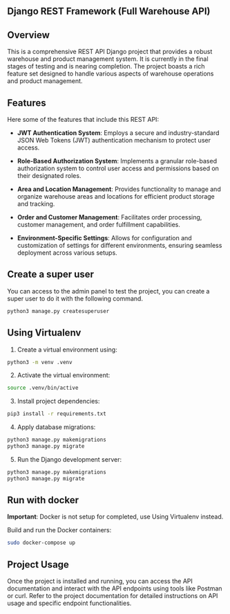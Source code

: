 ## Django REST Framework (Full Warehouse API)

## Overview

This is a comprehensive REST API Django project that provides a robust warehouse and product management system. It is currently in the final stages of testing and is nearing completion. The project boasts a rich feature set designed to handle various aspects of warehouse operations and product management.

## Features

Here some of the features that include this REST API:

- **JWT Authentication System**: Employs a secure and industry-standard JSON Web Tokens (JWT) authentication mechanism to protect user access.

- **Role-Based Authorization System**: Implements a granular role-based authorization system to control user access and permissions based on their designated roles.

- **Area and Location Management**: Provides functionality to manage and organize warehouse areas and locations for efficient product storage and tracking.

- **Order and Customer Management**: Facilitates order processing, customer management, and order fulfillment capabilities.

- **Environment-Specific Settings**: Allows for configuration and customization of settings for different environments, ensuring seamless deployment across various setups.

## Create a super user

You can access to the admin panel to test the project, you can create a super user to do it with the following command.

```bash
python3 manage.py createsuperuser
```

## Using Virtualenv

1. Create a virtual environment using:

```bash
python3 -m venv .venv
```

2. Activate the virtual environment:

```bash
source .venv/bin/active
```

3. Install project dependencies:

```bash
pip3 install -r requirements.txt
```

4. Apply database migrations:

```bash
python3 manage.py makemigrations
python3 manage.py migrate
```

5. Run the Django development server:

```bash
python3 manage.py makemigrations
python3 manage.py migrate
```

## Run with docker

**Important**: Docker is not setup for completed, use Using Virtualenv instead.

Build and run the Docker containers:

```bash
sudo docker-compose up
```

## Project Usage

Once the project is installed and running, you can access the API documentation and interact with the API endpoints using tools like Postman or curl. Refer to the project documentation for detailed instructions on API usage and specific endpoint functionalities.
